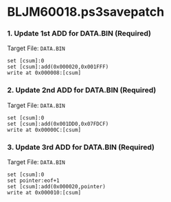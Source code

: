 # BLJM60018.ps3savepatch

### 1. Update 1st ADD for DATA.BIN (Required)

Target File: `DATA.BIN`

```
set [csum]:0
set [csum]:add(0x000020,0x001FFF)
write at 0x000008:[csum]
```

### 2. Update 2nd ADD for DATA.BIN (Required)

Target File: `DATA.BIN`

```
set [csum]:0
set [csum]:add(0x001DD0,0x07FDCF)
write at 0x00000C:[csum]
```

### 3. Update 3rd ADD for DATA.BIN (Required)

Target File: `DATA.BIN`

```
set [csum]:0
set pointer:eof+1
set [csum]:add(0x000020,pointer)
write at 0x000010:[csum]
```

